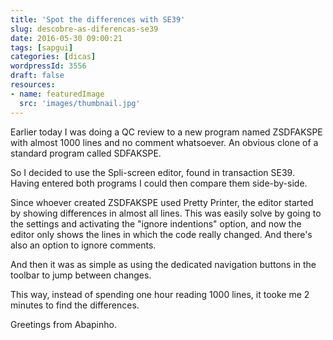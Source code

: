 ```yaml
---
title: 'Spot the differences with SE39'
slug: descobre-as-diferencas-se39
date: 2016-05-30 09:00:21
tags: [sapgui]
categories: [dicas]
wordpressId: 3556
draft: false
resources:
- name: featuredImage
  src: 'images/thumbnail.jpg'
---
```

Earlier today I was doing a QC review to a new program named ZSDFAKSPE with almost 1000 lines and no comment whatsoever. An obvious clone of a standard program called SDFAKSPE.

So I decided to use the Spli-screen editor, found in transaction SE39. Having entered both programs I could then compare them side-by-side.

<!--more-->

Since whoever created ZSDFAKSPE used Pretty Printer, the editor started by showing differences in almost all lines. This was easily solve by going to the settings and activating the "ignore indentions" option, and now the editor only shows the lines in which the code really changed. And there's also an option to ignore comments.

And then it was as simple as using the dedicated navigation buttons in the toolbar to jump between changes.

This way, instead of spending one hour reading 1000 lines, it tooke me 2 minutes to find the differences.

Greetings from Abapinho.
